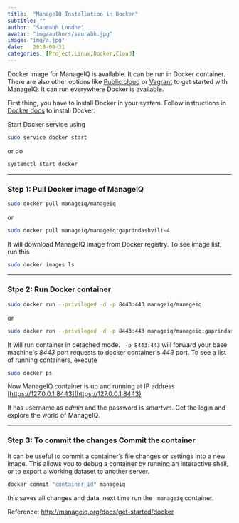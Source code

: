 ```yaml
---
title:  "ManageIQ Installation in Docker"
subtitle: ""
author: "Saurabh Londhe"
avatar: "img/authors/saurabh.jpg"
image: "img/a.jpg"
date:   2018-08-31 
categories: [Project,Linux,Docker,Cloud]
---
```


Docker image for ManageIQ is available. It can be run in Docker container. There are also other options like [Public cloud](http://manageiq.org/docs/get-started/cloud) or [Vagrant](http://manageiq.org/docs/get-started/vagrant) to get started with ManageIQ. It can run everywhere Docker is available.

First thing, you have to install Docker in your system. Follow instructions in [Docker docs](https://store.docker.com/search?type=edition&offering=community) to install Docker.

Start Docker service using

```sh
sudo service docker start 
```

or do 

```sh
systemctl start docker 
```

---
### Step 1: Pull Docker image of ManageIQ

```sh
sudo docker pull manageiq/manageiq 
```

or

```sh
sudo docker pull manageiq/manageiq:gaprindashvili-4 
```

It will download ManageIQ image from Docker registry. To see image list, run this

```sh
sudo docker images ls 
```

---
### Stpe 2: Run Docker container

```sh
sudo docker run --privileged -d -p 8443:443 manageiq/manageiq 
```

or

```sh
sudo docker run --privileged -d -p 8443:443 manageiq/manageiq:gaprindashvili-4 
```


It will run container in detached mode. ``` -p 8443:443``` will forward your base machine's _8443_ port requests to docker container's _443_ port. To see a list of running containers, execute


```sh
sudo docker ps 
```


Now ManageIQ container is up and running at IP address [https://127.0.0.1:8443](https://127.0.0.1:8443)

It has username as *admin* and the password is *smartvm*. Get the login and explore the world of ManageIQ.

---
### Step 3: To commit the changes Commit the container

It can be useful to commit a container’s file changes or settings into a new image. This allows you to debug a container by running an interactive shell, or to export a working dataset to another server. 

```sh
docker commit "container_id" manageiq
```
    
this saves all changes and data, next time run the ``` manageiq``` container.

Reference: http://manageiq.org/docs/get-started/docker
